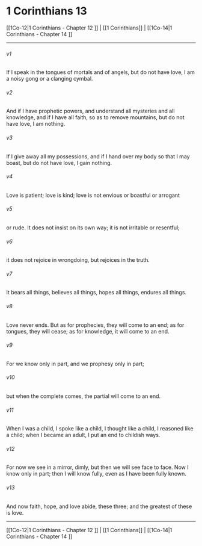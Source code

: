 # 1 Corinthians 13

[[1Co-12|1 Corinthians - Chapter 12 ]] | [[1 Corinthians]] | [[1Co-14|1 Corinthians - Chapter 14 ]]
***

###### v1
If I speak in the tongues of mortals and of angels, but do not have love, I am a noisy gong or a clanging cymbal.
###### v2
And if I have prophetic powers, and understand all mysteries and all knowledge, and if I have all faith, so as to remove mountains, but do not have love, I am nothing.
###### v3
If I give away all my possessions, and if I hand over my body so that I may boast, but do not have love, I gain nothing.
###### v4
Love is patient; love is kind; love is not envious or boastful or arrogant
###### v5
or rude. It does not insist on its own way; it is not irritable or resentful;
###### v6
it does not rejoice in wrongdoing, but rejoices in the truth.
###### v7
It bears all things, believes all things, hopes all things, endures all things.
###### v8
Love never ends. But as for prophecies, they will come to an end; as for tongues, they will cease; as for knowledge, it will come to an end.
###### v9
For we know only in part, and we prophesy only in part;
###### v10
but when the complete comes, the partial will come to an end.
###### v11
When I was a child, I spoke like a child, I thought like a child, I reasoned like a child; when I became an adult, I put an end to childish ways.
###### v12
For now we see in a mirror, dimly, but then we will see face to face. Now I know only in part; then I will know fully, even as I have been fully known.
###### v13
And now faith, hope, and love abide, these three; and the greatest of these is love.

***

[[1Co-12|1 Corinthians - Chapter 12 ]] | [[1 Corinthians]] | [[1Co-14|1 Corinthians - Chapter 14 ]]
